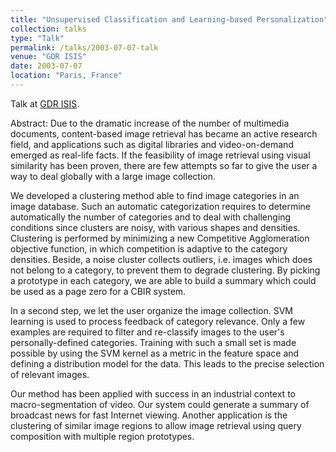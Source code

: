 ```yaml
---
title: "Unsupervised Classification and Learning-based Personalization"
collection: talks
type: "Talk"
permalink: /talks/2003-07-07-talk
venue: "GDR ISIS"
date: 2003-07-07
location: "Paris, France"
---
```


Talk at [GDR ISIS](http://gdr-isis.fr/).

Abstract: Due to the dramatic increase of the number of multimedia documents, content-based image retrieval has became an active research field, and applications such as digital libraries and video-on-demand emerged as real-life facts. If the feasibility of image retrieval using visual similarity has been proven, there are few attempts so far to give the user a way to deal globally with a large image collection.

We developed a clustering method able to find image categories in an image database. Such an automatic categorization requires to determine automatically the number of categories and to deal with challenging conditions since clusters are noisy, with various shapes and densities. Clustering is performed by minimizing a new Competitive Agglomeration objective function, in which competition is adaptive to the category densities. Beside, a noise cluster collects outliers, i.e. images which does not belong to a category, to prevent them to degrade clustering. By picking a prototype in each category, we are able to build a summary which could be used as a page zero for a CBIR system.

In a second step, we let the user organize the image collection. SVM learning is used to process feedback of category relevance. Only a few examples are required to filter and re-classify images to the user's personally-defined categories. Training with such a small set is made possible by using the SVM kernel as a metric in the feature space and defining a distribution model for the data. This leads to the precise selection of relevant images.

Our method has been applied with success in an industrial context to macro-segmentation of video. Our system could generate a summary of broadcast news for fast Internet viewing. Another application is the clustering of similar image regions to allow image retrieval using query composition with multiple region prototypes. 
